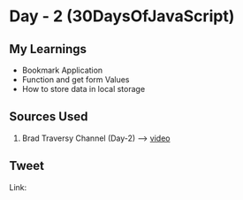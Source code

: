 # Day - 2 (30DaysOfJavaScript)

## My Learnings

* Bookmark Application
* Function and get form Values
* How to store data in local storage


## Sources Used

1. Brad Traversy Channel (Day-2) --> [video](https://youtu.be/DIVfDZZeGxM)

## Tweet

Link: 

